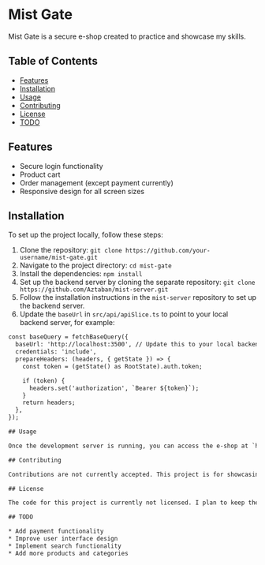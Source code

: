 # Mist Gate

Mist Gate is a secure e-shop created to practice and showcase my skills.

## Table of Contents

* [Features](#features)
* [Installation](#installation)
* [Usage](#usage)
* [Contributing](#contributing)
* [License](#license)
* [TODO](#todo)

## Features

* Secure login functionality
* Product cart
* Order management (except payment currently)
* Responsive design for all screen sizes

## Installation

To set up the project locally, follow these steps:

1. Clone the repository: `git clone https://github.com/your-username/mist-gate.git`
2. Navigate to the project directory: `cd mist-gate`
3. Install the dependencies: `npm install`
4. Set up the backend server by cloning the separate repository: `git clone https://github.com/Aztaban/mist-server.git`
5. Follow the installation instructions in the `mist-server` repository to set up the backend server.
6. Update the `baseUrl` in `src/api/apiSlice.ts` to point to your local backend server, for example:
```diff
const baseQuery = fetchBaseQuery({
  baseUrl: 'http://localhost:3500', // Update this to your local backend server URL
  credentials: 'include',
  prepareHeaders: (headers, { getState }) => {
    const token = (getState() as RootState).auth.token;

    if (token) {
      headers.set('authorization', `Bearer ${token}`);
    }
    return headers;
  },
});

## Usage

Once the development server is running, you can access the e-shop at `http://localhost:3000`. You can log in using the provided credentials or create a new account.

## Contributing

Contributions are not currently accepted. This project is for showcasing my skills and is owned by me.

## License

The code for this project is currently not licensed. I plan to keep the code open source, but I haven't decided on a specific license yet. I recommend using a permissive license such as the MIT License or the Apache License 2.0.

## TODO

* Add payment functionality
* Improve user interface design
* Implement search functionality
* Add more products and categories